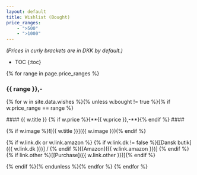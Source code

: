 ```yaml
---
layout: default
title: Wishlist (Bought)
price_ranges:
    - ">500"
    - ">1000"
---
```

<i>(Prices in curly brackets are in DKK by default.)</i>

* TOC
{:toc}

{% for range in page.price_ranges %}
### {{ range }},- ###
{% for w in site.data.wishes %}{% unless w.bought != true %}{% if w.price_range == range %}

<div class="tile" markdown="1">
#### {{ w.title }} {% if w.price %}<span style="white-space:nowrap">{**{{ w.price }},-**}</span>{% endif %} ####

{% if w.image %}![{{ w.title }}]({{ w.image }}){% endif %}

{% if w.link.dk or w.link.amazon %}
<span style="text-align: center;">{% if w.link.dk != false %}[[Dansk butik]({{ w.link.dk }})] / {% endif %}[[Amazon]({{ w.link.amazon }})]</span>
{% endif %}
{% if link.other %}<span style="text-align: center;">[[Purchase]({{ w.link.other }})]</span>{% endif %}
</div>
{% endif %}{% endunless %}{% endfor %}
{% endfor %}
